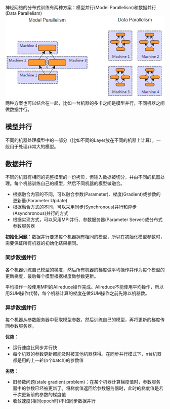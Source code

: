 神经网络的分布式训练有两种方案：模型并行(Model Parallelism)和数据并行(Data Parallelism)
![](/assets/twoparallel.png)
两种方案也可以结合在一起，比如一台机器的多卡之间是模型并行，不同机器之间做数据并行。

## 模型并行
不同的机器处理模型中的一部分（比如不同的Layer放在不同的机器上计算），一般用于处理非常大的模型。

## 数据并行
不同的机器有相同的完整模型的一份拷贝，但输入数据被切分，并由不同的机器处理。每个机器训练自己的模型，然后不同机器的模型做融合。

* 根据融合内容的不同，可以融合参数(Parameter)、梯度(Gradient)或参数的更新量(Parameter Update)
* 根据融合方式的不同，可以采用同步(Synchronous)并行和异步(Asynchronous)并行的方式
* 根据实现方式，可以采用MPI并行、参数服务器(Parameter Server)或分布式参数服务器

**初始化问题**：数据并行要求每个机器拥有相同的模型，所以在初始化模型参数时，需要保证所有机器的初始化结果相同。

### 同步数据并行
各个机器训练自己模型的梯度，然后所有机器的梯度做平均操作并作为每个模型的更新梯度，最后每个模型根据梯度做参数更新。

平均操作一般使用MPI的Allreduce操作完成。Allreduce不能使用平均操作，所以用SUM操作代替，每个机器计算的梯度在做SUM操作之前先除以机器数。

### 异步数据并行
每个机器从参数服务器中获取模型参数，然后训练自己的模型，再将更新的梯度传回参数服务器。

**优势**：
* 运行速度比同步并行快
* 每个机器的参数更新都能及时被其他机器获得。在同步并行模式下，n台机器都是用的上一轮(n个batch)的参数值

**劣势**：
* 旧参数问题(stale gradient problem)：在某个机器计算梯度值时，参数服务器中的参数已经被更新了。将梯度值返回给参数服务器时，此时的梯度值是若干次更新前的参数的梯度值
* 收敛速度(相同epoch时)不如同步数据并行


